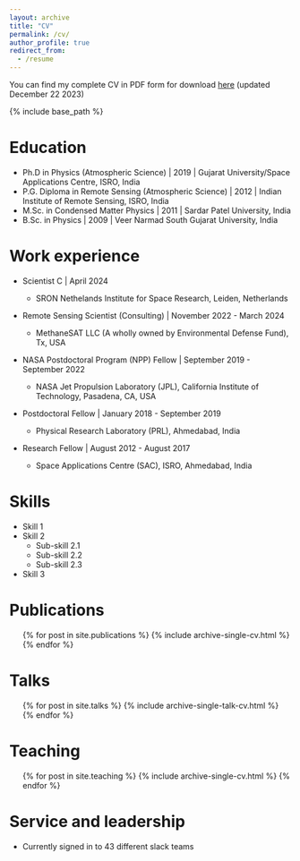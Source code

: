```yaml
---
layout: archive
title: "CV"
permalink: /cv/
author_profile: true
redirect_from:
  - /resume
---
```


You can find my complete CV in PDF form for download [here](/files/Piyush_CV.pdf) (updated December 22 2023)

{% include base_path %}

Education
======
* Ph.D in Physics (Atmospheric Science) \| 2019 \| Gujarat University/Space Applications Centre, ISRO, India
* P.G. Diploma in Remote Sensing (Atmospheric Science) \| 2012 \| Indian Institute of Remote Sensing, ISRO, India
* M.Sc. in Condensed Matter Physics \| 2011 \| Sardar Patel University, India
* B.Sc. in Physics \| 2009 \| Veer Narmad South Gujarat University, India

Work experience
======
* Scientist C \| April 2024
  * SRON Nethelands Institute for Space Research, Leiden, Netherlands
    
* Remote Sensing Scientist (Consulting) \| November 2022 - March 2024
  * MethaneSAT LLC (A wholly owned by Environmental Defense Fund), Tx, USA

* NASA Postdoctoral Program (NPP) Fellow \| September 2019 - September 2022
  * NASA Jet Propulsion Laboratory (JPL), California Institute of Technology, Pasadena, CA, USA

* Postdoctoral Fellow \| January 2018 - September 2019
  * Physical Research Laboratory (PRL), Ahmedabad, India

* Research Fellow \| August 2012 - August 2017
  * Space Applications Centre (SAC), ISRO, Ahmedabad, India


  
Skills
======
* Skill 1
* Skill 2
  * Sub-skill 2.1
  * Sub-skill 2.2
  * Sub-skill 2.3
* Skill 3

Publications
======
  <ul>{% for post in site.publications %}
    {% include archive-single-cv.html %}
  {% endfor %}</ul>
  
Talks
======
  <ul>{% for post in site.talks %}
    {% include archive-single-talk-cv.html %}
  {% endfor %}</ul>
  
Teaching
======
  <ul>{% for post in site.teaching %}
    {% include archive-single-cv.html %}
  {% endfor %}</ul>
  
Service and leadership
======
* Currently signed in to 43 different slack teams

